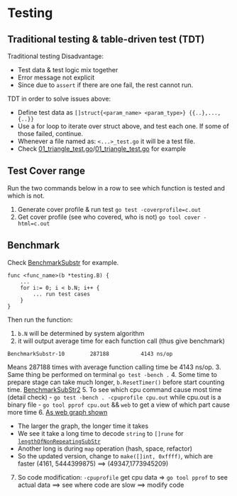 # Testing
## Traditional testing & table-driven test (TDT)

Traditional testing Disadvantage:
- Test data & test logic mix together
- Error message not explicit
- Since due to `assert` if there are one fail, the rest cannot run.

TDT in order to solve issues above:
- Define test data as `[]struct{<param_name> <param_type>} {{..},...,{..}}`
- Use a for loop to iterate over struct above, and test each one. If some of those failed, continue.
- Whenever a file named as: `<...>_test.go` it will be a test file.
- Check [01_triangle_test.go](01_repeating_test.go)/[01_triangle_test.go](01_repeating_test.go) for example

## Test Cover range
Run the two commands below in a row to see which function is tested and which is not.
1. Generate cover profile & run test `go test -coverprofile=c.out`
2. Get cover profile (see who covered, who is not) `go tool cover -html=c.out`

## Benchmark
Check [BenchmarkSubstr](01_repeating_test.go) for example. 
```
func <func_name>(b *testing.B) {
    ...
    for i:= 0; i < b.N; i++ {
        ... run test cases
    }
}
```
Then run the function:
1. `b.N` will be determined by system algorithm
2. it will output average time for each function call (thus give benchmark)
```
BenchmarkSubstr-10    	  287188	      4143 ns/op
```
Means 287188 times with average function calling time be 4143 ns/op.
3. Same thing be performed on terminal `go test -bench .`
4. Some time to prepare stage can take much longer, `b.ResetTimer()` before start counting time. [BenchmarkSubStr2](./01_repeating_test.go)
5. To see which cpu command cause most time (detail check)
    - `go test -bench . -cpuprofile cpu.out` while cpu.out is a binary file
    - `go tool pprof cpu.out` && `web` to get a view of which part cause more time
6. [As web graph shown](pprof001.svg)
   - The larger the graph, the longer time it takes
   - We see it take a long time to decode `string` to `[]rune` for [`lengthOfNonRepeatingSubStr`](01_testing_example.go)
   - Another long is during `map` operation (hash, space, refactor)
   - So the updated version, change to `make([]int, 0xffff)`, which are faster (4161, 5444399875) ==> (49347,1773945209)
7. So code modification: `-cpuprofile` get cpu data => `go tool pprof` to see actual data ==> see where code are slow ==> modify code